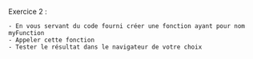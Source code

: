 Exercice 2 :

    - En vous servant du code fourni créer une fonction ayant pour nom myFunction
    - Appeler cette fonction
    - Tester le résultat dans le navigateur de votre choix